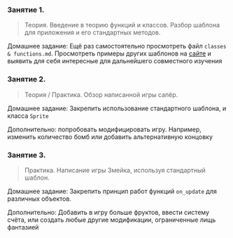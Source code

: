 ### Занятие 1. 
> Теория. Введение в теорию функций и классов. 
> Разбор шаблона для приложения и его стандартных методов.

Домашнее задание: Ещё раз самостоятельно
просмотреть файл ``classes & functions.md``. 
Просмотреть примеры других шаблонов на 
[сайте](https://api.arcade.academy/en/latest/examples/index.html#starting-templates)
и выявить для себя интересные для дальнейшего
совместного изучения


### Занятие 2.
> Теория / Практика. Обзор написанной игры сапёр. 

Домашнее задание: 
Закрепить использование стандартного шаблона,
и класса ``Sprite``

Дополнительно: попробовать модифицировать игру.
Например, изменить количество бомб или добавить
альтернативную концовку


### Занятие 3.
> Практика. Написание игры Змейка, используя 
> стандартный шаблон.

Домашнее задание: Закрепить принцип работ функций
``on_update`` для различных объектов.

Дополнительно: Добавить в игру больше фруктов, 
ввести систему счёта, или создать любые другие 
модификации, ограниченные лищь фантазией
